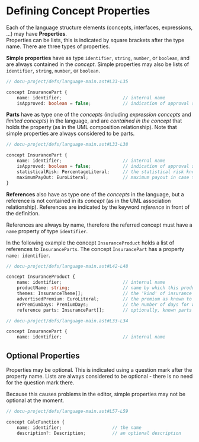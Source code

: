 # Defining Concept Properties

Each of the language structure elements (concepts, interfaces, expressions, ...) may have **Properties**.     
Properties can be lists, this is indicated by square brackets after the type name. There are three types
of properties.

**Simple properties** have as type `identifier`, `string`, `number`, or `boolean`, and are
     always contained in the *concept*. Simple properties may also be lists
     of `identifier`, `string`, `number`, or `boolean`.
```ts
// docu-project/defs/language-main.ast#L33-L35

concept InsurancePart {
    name: identifier;                       // internal name
    isApproved: boolean = false;            // indication of approval status
```

**Parts** have as type one of the *concepts* (including *expression concepts* and *limited concepts*)
     in the language, and are *contained in the concept* that holds the property (as in
     the UML composition relationship). Note that simple properties are always considered to be parts.

```ts
// docu-project/defs/language-main.ast#L33-L38

concept InsurancePart {
    name: identifier;                       // internal name
    isApproved: boolean = false;            // indication of approval status
    statisticalRisk: PercentageLiteral;     // the statistical risk known for this event
    maximumPayOut: EuroLiteral;             // maximum payout in case the insured event happens
}
```

**References** also have as type one of the *concepts* in the language, but a reference is not contained
  in its *concept* (as in the UML association relationship). References are indicated by the keyword
  *reference* in front of the definition.

  References are always by name, therefore the referred concept must have a `name` property of type `identifier`.

In the following example the concept `InsuranceProduct` holds a list of references to `InsuranceParts`. The 
concept `InsurancePart` has a property `name: identifier`.

```ts
// docu-project/defs/language-main.ast#L42-L48

concept InsuranceProduct {
    name: identifier;                       // internal name
    productName: string;                    // name by which this product is known to the public
    themes: InsuranceTheme[];               // the 'kind' of insurance
    advertisedPremium: EuroLiteral;         // the premium as known to the public
    nrPremiumDays: PremiumDays;             // the number of days for which the advertised premium is calculated
    reference parts: InsurancePart[];       // optionally, known parts can be included by reference
```
```ts
// docu-project/defs/language-main.ast#L33-L34

concept InsurancePart {
    name: identifier;                       // internal name
```

## Optional Properties
Properties may be optional. This is indicated using a question mark after the property name. 
Lists are always considered to be optional - there is no need for the question mark there.

Because this causes problems in the editor, simple properties may not be optional at the moment.

```ts
// docu-project/defs/language-main.ast#L57-L59

concept CalcFunction {
    name: identifier;                   // the name
    description?: Description;          // an optional description
```
